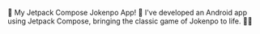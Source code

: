 🚀 My Jetpack Compose Jokenpo App! 🎉
I've developed an Android app using Jetpack Compose, bringing the classic game of Jokenpo to life. 📱✨
